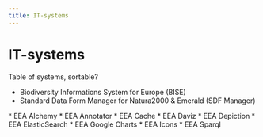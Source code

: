 ```yaml
---
title: IT-systems
---
```


# IT-systems

Table of systems, sortable?


* Biodiversity Informations System for Europe (BISE)
* Standard Data Form Manager for Natura2000 & Emerald (SDF Manager)

<div style="display:none" class="generated_start">generated items start</div>
* EEA Alchemy
* EEA Annotator
* EEA Cache
* EEA Daviz
* EEA Depiction
* EEA ElasticSearch
* EEA Google Charts
* EEA Icons
* EEA Sparql
<div style="display:none" class="generated_end">generated items end</div>